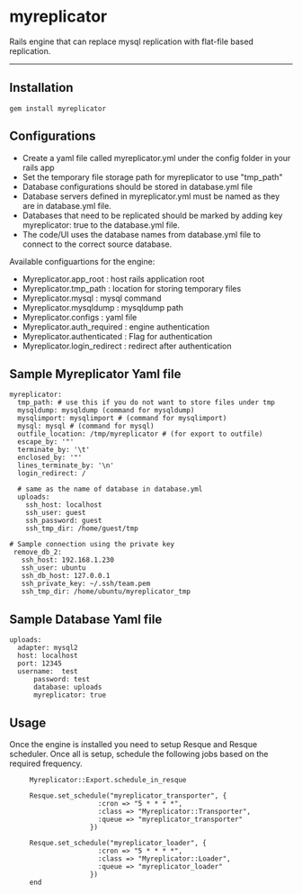 myreplicator
============

Rails engine that can replace mysql replication with flat-file based replication.

--------------------------

Installation
-----------

    gem install myreplicator


Configurations
---------------------------
* Create a yaml file called myreplicator.yml under the config folder in your rails app
* Set the temporary file storage path for myreplicator to use "tmp_path"
* Database configurations should be stored in database.yml file
* Database servers defined in myreplicator.yml must be named as they are in database.yml file.
* Databases that need to be replicated should be marked by adding key  myreplicator: true to the database.yml file.
* The code/UI uses the database names from database.yml file to connect to the correct source database.
 
Available configuartions for the engine:

* Myreplicator.app_root       : host rails application root
* Myreplicator.tmp_path       : location for storing temporary files
* Myreplicator.mysql          : mysql command
* Myreplicator.mysqldump      : mysqldump path
* Myreplicator.configs        : yaml file
* Myreplicator.auth_required  : engine authentication
* Myreplicator.authenticated  : Flag for authentication
* Myreplicator.login_redirect : redirect after authentication

Sample Myreplicator Yaml file
---------------------------
	myreplicator:
	  tmp_path: # use this if you do not want to store files under tmp
	  mysqldump: mysqldump (command for mysqldump)
	  mysqlimport: mysqlimport # (command for mysqlimport)
	  mysql: mysql # (command for mysql)
	  outfile_location: /tmp/myreplicator # (for export to outfile)
	  escape_by: '"'
	  terminate_by: '\t'
	  enclosed_by: '"'
	  lines_terminate_by: '\n'
	  login_redirect: /

	  # same as the name of database in database.yml
	  uploads:
	    ssh_host: localhost
	    ssh_user: guest
	    ssh_password: guest
	    ssh_tmp_dir: /home/guest/tmp
  
	# Sample connection using the private key
	 remove_db_2:
	   ssh_host: 192.168.1.230
 	   ssh_user: ubuntu
 	   ssh_db_host: 127.0.0.1
	   ssh_private_key: ~/.ssh/team.pem
	   ssh_tmp_dir: /home/ubuntu/myreplicator_tmp


Sample Database Yaml file
---------------------------
	uploads:
	  adapter: mysql2
	  host: localhost
	  port: 12345
	  username:  test
          password: test
          database: uploads
          myreplicator: true


Usage
-----

Once the engine is installed you need to setup Resque and Resque scheduler. Once all is setup, schedule the following jobs based on the required frequency.

         Myreplicator::Export.schedule_in_resque

    	 Resque.set_schedule("myreplicator_transporter", {
                          :cron => "5 *	* * *",
                          :class => "Myreplicator::Transporter",
                          :queue => "myreplicator_transporter"
                        })

         Resque.set_schedule("myreplicator_loader", {
                          :cron => "5 *	* * *",
                          :class => "Myreplicator::Loader",
                          :queue => "myreplicator_loader"
                        })
         end
